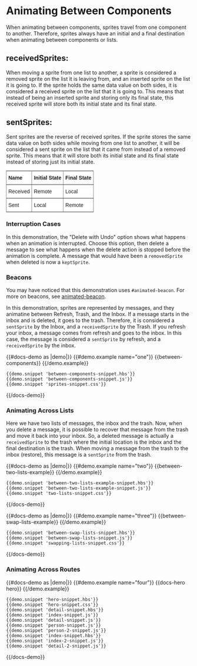 # Animating Between Components
When animating between components, sprites travel from one component to another. Therefore, sprites always have an initial and a final destination when animating between components or lists. 

## receivedSprites: 
When moving a sprite from one list to another, a sprite is considered a removed sprite on the list it is leaving from, and an inserted sprite on the list it is going to. If the sprite holds the same data value on both sides, it is considered a received sprite on the list that it is going to. This means that instead of being an inserted sprite and storing only its final state, this received sprite will store both its initial state and its final state.
## sentSprites: 
Sent sprites are the reverse of received sprites. If the sprite stores the same data value on both sides while moving from one list to another, it will be considered a sent sprite on the list that it came from instead of a removed sprite. This means that it will store both its initial state and its final state instead of storing just its initial state.


<style type="text/css">
.tg  {border-collapse:collapse;border-spacing:0;}
.tg td{font-family:Arial, sans-serif;font-size:14px;padding:10px 5px;border-style:solid;border-width:1px;overflow:hidden;word-break:normal;border-color:black;}
.tg th{font-family:Arial, sans-serif;font-size:14px;font-weight:normal;padding:10px 5px;border-style:solid;border-width:1px;overflow:hidden;word-break:normal;border-color:black;}
.tg .tg-eh2d{background-color:#ffffff;border-color:inherit;vertical-align:top}
.tg .tg-47u2{font-weight:bold;background-color:#ffffff;border-color:inherit;vertical-align:top;text-align:left}
.tg .tg-7g6k{font-weight:bold;background-color:#ffffff;border-color:inherit;text-align:center;vertical-align:top}
</style>
<table class="tg">
  <tr>
    <th class="tg-47u2">Name</th>
    <th class="tg-7g6k">Initial State</th>
    <th class="tg-47u2">Final State</th>
  </tr>
  <tr>
    <td class="tg-eh2d">Received</td>
    <td class="tg-eh2d">Remote</td>
    <td class="tg-eh2d">Local</td>
  </tr>
  <tr>
    <td class="tg-eh2d">Sent</td>
    <td class="tg-eh2d">Local</td>
    <td class="tg-eh2d">Remote</td>
  </tr>
</table>




### Interruption Cases
In this demonstration, the "Delete with Undo" option shows what happens when an animation is interrupted. Choose this option, then delete a message to see what happens when the delete action is stopped before the animation is complete. A message that would have been a `removedSprite` when deleted is now a `keptSprite`. 

### Beacons
You may have noticed that this demonstration uses `#animated-beacon`. For more on beacons, see [animated-beacon](../docs/api/components/animated-beacon). 


In this demonstration, sprites are represented by messages, and they animatine between Refresh, Trash, and the Inbox. If a message starts in the inbox and is deleted, it goes to the trash. Therefore, it is considered a `sentSprite` by the Inbox, and a `receivedSprite` by the Trash. If you refresh your inbox, a message comes from refresh and goes to the inbox. In this case, the message is considered a `sentSprite` by refresh, and a `receivedSprite` by the inbox. 

{{#docs-demo as |demo|}}
    {{#demo.example name="one"}}
      {{between-components}}
    {{/demo.example}}

    {{demo.snippet 'between-components-snippet.hbs'}}
    {{demo.snippet 'between-components-snippet.js'}}
    {{demo.snippet 'sprites-snippet.css'}}
{{/docs-demo}}

### Animating Across Lists
Here we have two lists of messages, the inbox and the trash. Now, when you delete a message, it is possible to recover that message from the trash and move it back into your inbox. So, a deleted message is actually a `receivedSprite` to the trash where the initial location is the inbox and the final destination is the trash. When moving a message from the trash to the inbox (restore), this message is a `sentSprite` from the trash.


{{#docs-demo as |demo|}}
    {{#demo.example name="two"}}
      {{between-two-lists-example}}
    {{/demo.example}}

    {{demo.snippet 'between-two-lists-example-snippet.hbs'}}
    {{demo.snippet 'between-two-lists-example-snippet.js'}}
    {{demo.snippet 'two-lists-snippet.css'}}
{{/docs-demo}}

{{#docs-demo as |demo|}}
    {{#demo.example name="three"}}
      {{between-swap-lists-example}}
    {{/demo.example}}

    {{demo.snippet 'between-swap-lists-snippet.hbs'}}
    {{demo.snippet 'between-swap-lists-snippet.js'}}
    {{demo.snippet 'swapping-lists-snippet.css'}}
{{/docs-demo}}

### Animating Across Routes

{{#docs-demo as |demo|}}
    {{#demo.example name="four"}}
      {{docs-hero hero}}
    {{/demo.example}}

    {{demo.snippet 'hero-snippet.hbs'}}
    {{demo.snippet 'hero-snippet.css'}}
    {{demo.snippet 'detail-snippet.hbs'}}
    {{demo.snippet 'index-snippet.js'}}
    {{demo.snippet 'detail-snippet.js'}}
    {{demo.snippet 'person-snippet.js'}}
    {{demo.snippet 'person-2-snippet.js'}}
    {{demo.snippet 'index-snippet.hbs'}}
    {{demo.snippet 'index-2-snippet.js'}}
    {{demo.snippet 'detail-2-snippet.js'}}
{{/docs-demo}}
